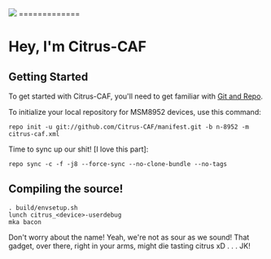 <img src="https://raw.githubusercontent.com/Citrus-CAF/manifest/m/citrus.png">
=============

Hey, I'm Citrus-CAF
===================


Getting Started
---------------

To get started with Citrus-CAF, you'll need to get familiar with
[Git and Repo](http://source.android.com/download/using-repo).


To initialize your local repository for MSM8952 devices, use this command:


	repo init -u git://github.com/Citrus-CAF/manifest.git -b n-8952 -m citrus-caf.xml



Time to sync up our shit! [I love this part]:

	repo sync -c -f -j8 --force-sync --no-clone-bundle --no-tags

Compiling the source!
---------------------
	. build/envsetup.sh
	lunch citrus_<device>-userdebug
	mka bacon

Don't worry about the name! Yeah, we're not as sour as we sound! That gadget, over there, right in your arms, might die tasting citrus xD
.
.
.
JK!
